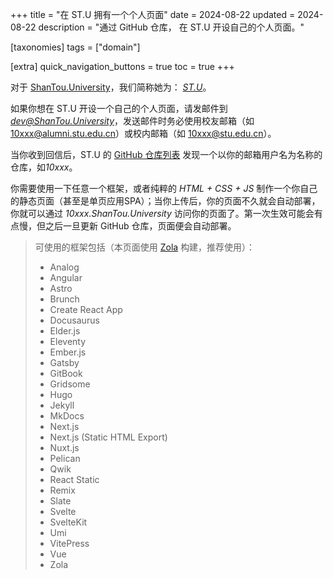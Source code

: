 +++
title = "在 ST.U 拥有一个个人页面"
date = 2024-08-22
updated = 2024-08-22
description = "通过 GitHub 仓库， 在 ST.U 开设自己的个人页面。"

[taxonomies]
tags = ["domain"]

[extra]
quick_navigation_buttons = true
toc = true
+++


对于 [ShanTou.University](https://ShanTou.University)，我们简称她为： *[ST.U](https://ShanTou.University)*。

如果你想在 ST.U 开设一个自己的个人页面，请发邮件到 *[dev@ShanTou.University](mailto:dev@ShanTou.University)*，发送邮件时务必使用校友邮箱（如 10xxx@alumni.stu.edu.cn）或校内邮箱（如 10xxx@stu.edu.cn）。

当你收到回信后，ST.U 的 [GitHub 仓库列表](https://github.com/orgs/ShanTouUniversity/repositories) 发现一个以你的邮箱用户名为名称的仓库，如*10xxx*。

你需要使用一下任意一个框架，或者纯粹的 *HTML + CSS + JS* 制作一个你自己的静态页面（甚至是单页应用SPA）；当你上传后，你的页面不久就会自动部署，你就可以通过 *10xxx.ShanTou.University* 访问你的页面了。第一次生效可能会有点慢，但之后一旦更新 GitHub 仓库，页面便会自动部署。

> 可使用的框架包括（本页面使用 [Zola](https://www.getzola.org/) 构建，推荐使用）：
> - Analog
> - Angular
> - Astro
> - Brunch
> - Create React App
> - Docusaurus
> - Elder.js
> - Eleventy
> - Ember.js
> - Gatsby
> - GitBook
> - Gridsome
> - Hugo
> - Jekyll
> - MkDocs
> - Next.js
> - Next.js (Static HTML Export)
> - Nuxt.js
> - Pelican
> - Qwik
> - React Static
> - Remix
> - Slate
> - Svelte
> - SvelteKit
> - Umi
> - VitePress
> - Vue
> - Zola
